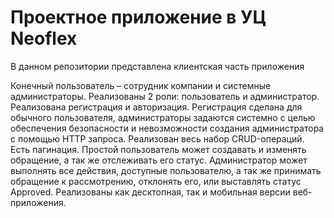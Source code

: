 # Проектное приложение в УЦ Neoflex
В данном репозитории представлена клиентская часть приложения

Конечный пользователь – сотрудник компании и системные администраторы.
Реализованы 2 роли: пользователь и администратор.
Реализована регистрация и авторизация.
Регистрация сделана для обычного пользователя, администраторы задаются системно с целью обеспечения безопасности и невозможности создания администратора с помощью HTTP запроса.
Реализован весь набор CRUD-операций.
Есть пагинация.
Простой пользователь может создавать и изменять обращение, а так же отслеживать его статус.
Администратор может выполнять все действия, доступные пользователю, а так же принимать обращение к рассмотрению, отклонять его, или выставлять статус Approved.
Реализованы как десктопная, так и мобильная версии веб-приложения.
